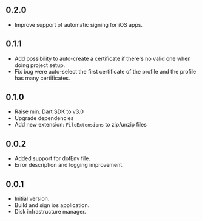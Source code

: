 ## 0.2.0

- Improve support of automatic signing for iOS apps.

## 0.1.1

- Add possibility to auto-create a certificate if there's no valid one when doing project setup.
- Fix bug were auto-select the first certificate of the profile and the profile has many certificates.

## 0.1.0

- Raise min. Dart SDK to v3.0
- Upgrade dependencies
- Add new extension: `FileExtensions` to zip/unzip files

## 0.0.2

- Added support for dotEnv file.
- Error description and logging improvement.

## 0.0.1

- Initial version.
- Build and sign ios application.
- Disk infrastructure manager.